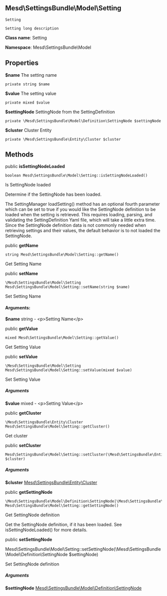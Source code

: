 Mesd\SettingsBundle\Model\Setting
-----

    Setting
    
    Setting long description


**Class name**: Setting

**Namespace**: Mesd\SettingsBundle\Model


Properties
----------

**$name** The setting name

    private string $name


**$value** The setting value

    private mixed $value


**$settingNode** SettingNode from the SettingDefinition

    private \Mesd\SettingsBundle\Model\Definition\SettingNode $settingNode


**$cluster** Cluster Entity

    private \Mesd\SettingsBundle\Entity\Cluster $cluster


Methods
-------

public **isSettingNodeLoaded**

    boolean Mesd\SettingsBundle\Model\Setting::isSettingNodeLoaded()

Is SettingNode loaded

Determine if the SettingNode has been loaded.

The SettingManager loadSetting() method has an optional fourth parameter
which can be set to true if you would like the SettingNode definition to
be loaded when the setting is retrieved. This requires loading, parsing,
and validating the SettingDefinition Yaml file, which will take a little
extra time. Since the SettingNode definition data is not commonly needed
when retrieving settings and their values, the default behavior is to
not loaded the SettingNode.



public **getName**

    string Mesd\SettingsBundle\Model\Setting::getName()

Get Setting Name


public **setName**

    \Mesd\SettingsBundle\Model\Setting Mesd\SettingsBundle\Model\Setting::setName(string $name)

Set Setting Name


#### Arguments:
**$name** string - &lt;p&gt;Setting Name&lt;/p&gt;



public **getValue**

    mixed Mesd\SettingsBundle\Model\Setting::getValue()

Get Setting Value


public **setValue**

    \Mesd\SettingsBundle\Model\Setting Mesd\SettingsBundle\Model\Setting::setValue(mixed $value)

Set Setting Value


##### Arguments
**$value** mixed - &lt;p&gt;Setting Value&lt;/p&gt;



public **getCluster**

    \Mesd\SettingsBundle\Entity\Cluster Mesd\SettingsBundle\Model\Setting::getCluster()

Get cluster


public **setCluster**

    Mesd\SettingsBundle\Model\Setting::setCluster(\Mesd\SettingsBundle\Entity\Cluster $cluster)



##### Arguments
**$cluster** [Mesd\SettingsBundle\Entity\Cluster](Mesd-SettingsBundle-Entity-Cluster.md)



public **getSettingNode**

    \Mesd\SettingsBundle\Model\Definition\SettingNode|\Mesd\SettingsBundle\Model\Excption Mesd\SettingsBundle\Model\Setting::getSettingNode()

Get SettingNode definition

Get the SettingNode definition, if it has been loaded. See
isSettingNodeLoaded() for more details.


public **setSettingNode**

 Mesd\SettingsBundle\Model\Setting::setSettingNode(\Mesd\SettingsBundle\Model\Definition\SettingNode $settingNode)

Set SettingNode definition



##### Arguments
**$settingNode** [Mesd\SettingsBundle\Model\Definition\SettingNode](Mesd-SettingsBundle-Model-Definition-SettingNode.md)


